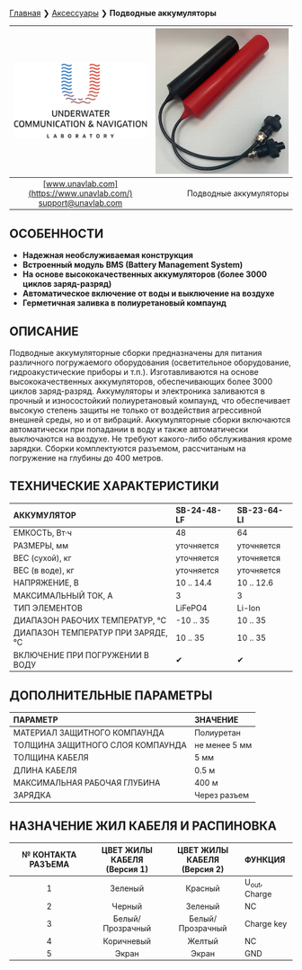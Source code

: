 [Главная](/README_RU) ❯ [Аксессуары](/accessories_ru) ❯ **Подводные аккумуляторы**

<div style="page-break-after: always;"></div>

| ![logo](/documentation/sm_logo.png) | ![sub_batpacks](/documentation/sub_batpacks.png) |
| :---: | ---: |
| [www.unavlab.com](https://www.unavlab.com/) <br/> [support@unavlab.com](mailto:support@unavlab.com) | Подводные аккумуляторы |

## ОСОБЕННОСТИ

* **Надежная необслуживаемая конструкция**
* **Встроенный модуль BMS (Battery Management System)**
* **На основе высококачественных аккумуляторов (более 3000 циклов заряд-разряд)**
* **Автоматическое включение от воды и выключение на воздухе**
* **Герметичная заливка в полиуретановый компаунд**

## ОПИСАНИЕ

Подводные аккумуляторные сборки предназначены для питания различного погружаемого оборудования (осветительное оборудование, гидроакустические приборы и т.п.).
Изготавливаются на основе высококачественных аккумуляторов, обеспечивающих более 3000 циклов заряд-разряд. Аккумуляторы и электроника заливаются в прочный и износостойкий полиуретановый компаунд, что обеспечивает высокую степень защиты не только от воздействия агрессивной внешней среды, но и от вибраций.
Аккумуляторные сборки включаются автоматически при попадании в воду и также автоматически выключаются на воздухе. Не требуют какого-либо обслуживания кроме зарядки.
Сборки комплектуются разъемом, рассчитаным на погружение на глубины до 400 метров.

<div style="page-break-after: always;"></div>

## ТЕХНИЧЕСКИЕ ХАРАКТЕРИСТИКИ

| АККУМУЛЯТОР | SB-24-48-LF | SB-23-64-LI |
| :--- | :--- | :--- |
| ЕМКОСТЬ, Вт·ч | 48 | 64 |
| РАЗМЕРЫ, мм | уточняется | уточняется |
| ВЕС (сухой), кг | уточняется | уточняется |
| ВЕС (в воде), кг | уточняется | уточняется |
| НАПРЯЖЕНИЕ, В | 10 .. 14.4 | 10 .. 12.6 |
| МАКСИМАЛЬНЫЙ ТОК, А | 3 | 3 |
| ТИП ЭЛЕМЕНТОВ | LiFePO4 | Li-Ion |
| ДИАПАЗОН РАБОЧИХ ТЕМПЕРАТУР, °С | -10 .. 35 | 10 .. 35 |
| ДИАПАЗОН ТЕМПЕРАТУР ПРИ ЗАРЯДЕ, °С | 10 .. 35 | 10 .. 35 |
| ВКЛЮЧЕНИЕ ПРИ ПОГРУЖЕНИИ В ВОДУ | ✔ | ✔ |


## ДОПОЛНИТЕЛЬНЫЕ ПАРАМЕТРЫ

| ПАРАМЕТР | ЗНАЧЕНИЕ |
| :--- | :--- |
| МАТЕРИАЛ ЗАЩИТНОГО КОМПАУНДА | Полиуретан |
| ТОЛЩИНА ЗАЩИТНОГО СЛОЯ КОМПАУНДА | не менее 5 мм |
| ТОЛЩИНА КАБЕЛЯ | 5 мм |
| ДЛИНА КАБЕЛЯ | 0.5 м |
| МАКСИМАЛЬНАЯ РАБОЧАЯ ГЛУБИНА | 400 м |
| ЗАРЯДКА | Через разъем |

## НАЗНАЧЕНИЕ ЖИЛ КАБЕЛЯ И РАСПИНОВКА

| № КОНТАКТА РАЗЪЕМА | ЦВЕТ ЖИЛЫ КАБЕЛЯ <br/> (Версия 1) | ЦВЕТ ЖИЛЫ КАБЕЛЯ <br/> (Версия 2) | ФУНКЦИЯ |
| :---: | :---: | :---: | :--- |
| 1 | Зеленый | Красный | U<sub>out</sub>, Charge |
| 2 | Черный | Зеленый | NC |
| 3 | Белый/Прозрачный | Белый/Прозрачный | Charge key |
| 4 | Коричневый | Желтый | NC |
| 5 | Экран | Экран | GND |

<div style="page-break-after: always;"></div>

